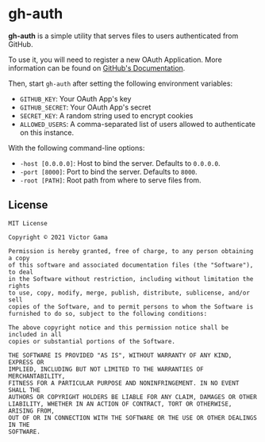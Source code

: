 # gh-auth

**gh-auth** is a simple utility that serves files to users authenticated from
GitHub.

To use it, you will need to register a new OAuth Application. More information
can be found on [GitHub's Documentation](https://docs.github.com/en/developers/apps/creating-an-oauth-app).

Then, start `gh-auth` after setting the following environment variables:

- `GITHUB_KEY`: Your OAuth App's key
- `GITHUB_SECRET`: Your OAuth App's secret
- `SECRET_KEY`: A random string used to encrypt cookies
- `ALLOWED_USERS`: A comma-separated list of users allowed to authenticate on this instance.

With the following command-line options:

- `-host [0.0.0.0]`: Host to bind the server. Defaults to `0.0.0.0`.
- `-port [8000]`: Port to bind the server. Defaults to `8000`.
- `-root [PATH]`: Root path from where to serve files from.

## License

```
MIT License

Copyright © 2021 Victor Gama

Permission is hereby granted, free of charge, to any person obtaining a copy
of this software and associated documentation files (the "Software"), to deal
in the Software without restriction, including without limitation the rights
to use, copy, modify, merge, publish, distribute, sublicense, and/or sell
copies of the Software, and to permit persons to whom the Software is
furnished to do so, subject to the following conditions:

The above copyright notice and this permission notice shall be included in all
copies or substantial portions of the Software.

THE SOFTWARE IS PROVIDED "AS IS", WITHOUT WARRANTY OF ANY KIND, EXPRESS OR
IMPLIED, INCLUDING BUT NOT LIMITED TO THE WARRANTIES OF MERCHANTABILITY,
FITNESS FOR A PARTICULAR PURPOSE AND NONINFRINGEMENT. IN NO EVENT SHALL THE
AUTHORS OR COPYRIGHT HOLDERS BE LIABLE FOR ANY CLAIM, DAMAGES OR OTHER
LIABILITY, WHETHER IN AN ACTION OF CONTRACT, TORT OR OTHERWISE, ARISING FROM,
OUT OF OR IN CONNECTION WITH THE SOFTWARE OR THE USE OR OTHER DEALINGS IN THE
SOFTWARE.
```
